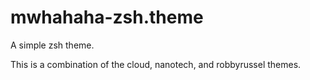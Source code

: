 mwhahaha-zsh.theme
==================

A simple zsh theme.

This is a combination of the cloud, nanotech, and robbyrussel themes.
